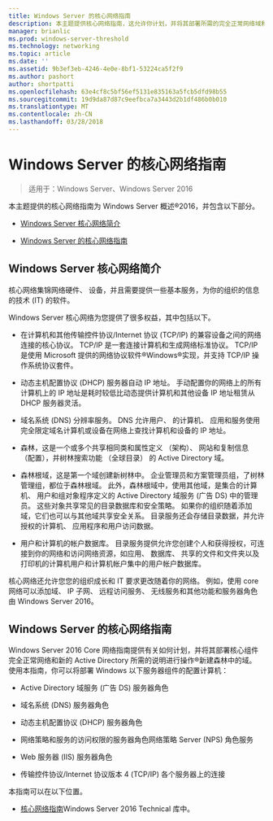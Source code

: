 ```yaml
---
title: Windows Server 的核心网络指南
description: 本主题提供核心网络指南，这允许你计划，并将其部署所需的完全正常网络域和新 Active Directory 新林中与 Windows Server 2016 的核心组件的概述
manager: brianlic
ms.prod: windows-server-threshold
ms.technology: networking
ms.topic: article
ms.date: ''
ms.assetid: 9b3ef3eb-4246-4e0e-8bf1-53224ca5f2f9
ms.author: pashort
author: shortpatti
ms.openlocfilehash: 63e4cf8c5bf56ef5131e835163a5fcb5dfd98b55
ms.sourcegitcommit: 19d9da87d87c9eefbca7a3443d2b1df486b0b010
ms.translationtype: MT
ms.contentlocale: zh-CN
ms.lasthandoff: 03/28/2018
---
```

# <a name="core-network-guide-for-windows-server"></a>Windows Server 的核心网络指南

>适用于：Windows Server、Windows Server 2016

本主题提供的核心网络指南为 Windows Server 概述&reg;2016，并包含以下部分。  
  
-   [Windows Server 核心网络简介](#bkmk_intro)  
  
-   [Windows Server 的核心网络指南](#bkmk_core)  
  
## <a name="bkmk_intro"></a>Windows Server 核心网络简介

核心网络集锦网络硬件、 设备，并且需要提供一些基本服务，为你的组织的信息的技术 (IT) 的软件。

Windows Server 核心网络为您提供了很多权益，其中包括以下。

- 在计算机和其他传输控件协议/Internet 协议 (TCP/IP) 的兼容设备之间的网络连接的核心协议。 TCP/IP 是一套连接计算机和生成网络标准协议。 TCP/IP 是使用 Microsoft 提供的网络协议软件&reg;Windows&reg;实现，并支持 TCP/IP 操作系统协议套件。

- 动态主机配置协议 (DHCP) 服务器自动 IP 地址。 手动配置你的网络上的所有计算机上的 IP 地址是耗时较低比动态提供计算机和其他设备 IP 地址租赁从 DHCP 服务器灵活。

- 域名系统 (DNS) 分辨率服务。 DNS 允许用户、 的计算机、 应用和服务使用完全限定域名计算机或设备在网络上查找计算机和设备的 IP 地址。

- 森林，这是一个或多个共享相同类和属性定义 （架构）、 网站和复制信息 （配置），并树林搜索功能 （全球目录） 的 Active Directory 域。

- 森林根域，这是第一个域创建新树林中。 企业管理员和方案管理员组，了树林管理组，都位于森林根域。 此外，森林根域中，使用其他域，是集合的计算机、 用户和组对象程序定义的 Active Directory 域服务 (广告 DS) 中的管理员。 这些对象共享常见的目录数据库和安全策略。 如果你的组织随着添加域，它们也可以与其他域共享安全关系。 目录服务还会存储目录数据，并允许授权的计算机、 应用程序和用户访问数据。

- 用户和计算机的帐户数据库。 目录服务提供允许您创建个人和获得授权，可连接到你的网络和访问网络资源，如应用、 数据库、 共享的文件和文件夹以及打印机的计算机用户和计算机帐户集中的用户帐户数据库。

核心网络还允许您您的组织成长和 IT 要求更改随着你的网络。 例如，使用 core 网络可以添加域、 IP 子网、 远程访问服务、 无线服务和其他功能和服务器角色由 Windows Server 2016。

## <a name="bkmk_core"></a>Windows Server 的核心网络指南

Windows Server 2016 Core 网络指南提供有关如何计划，并将其部署核心组件完全正常网络和新的 Active Directory 所需的说明进行操作&reg;新建森林中的域。 使用本指南，你可以将部署 Windows 以下服务器组件的配置计算机：

- Active Directory 域服务 (广告 DS) 服务器角色

- 域名系统 (DNS) 服务器角色

- 动态主机配置协议 (DHCP) 服务器角色

- 网络策略和服务的访问权限的服务器角色网络策略 Server (NPS) 角色服务

- Web 服务器 (IIS) 服务器角色

- 传输控件协议/Internet 协议版本 4 (TCP/IP) 各个服务器上的连接

本指南可以在以下位置。

- [核心网络指南](../core-network-guide/Core-Network-Guide.md)Windows Server 2016 Technical 库中。
  


